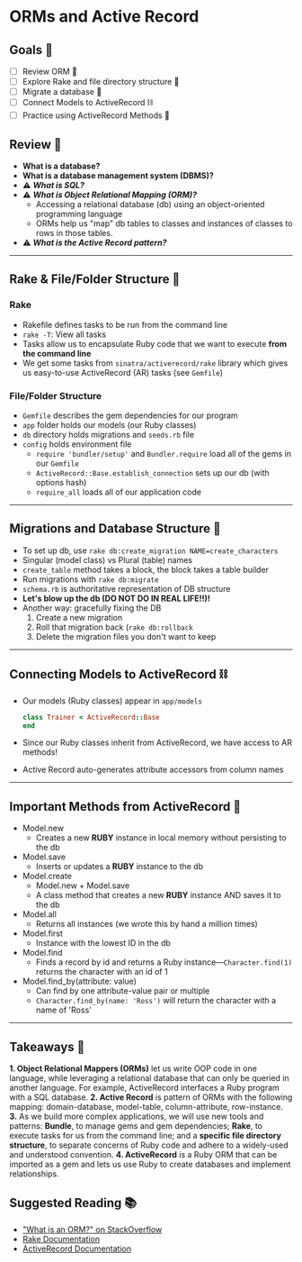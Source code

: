 # ORMs and Active Record

## Goals 🦾

- [ ] Review ORM 🔭
- [ ] Explore Rake and file directory structure 🍱
- [ ] Migrate a database 🔋
- [ ] Connect Models to ActiveRecord ⛓
- [ ] Practice using ActiveRecord Methods 🔩

## Review 🔭

- **What is a database?**
- **What is a database management system (DBMS)?**
- ⚠️ _**What is SQL?**_
- ⚠️ _**What is Object Relational Mapping (ORM)?**_ 
  - Accessing a relational database (db) using an object-oriented programming language
  - ORMs help us "map" db tables to classes and instances of classes to rows in those tables.
- ⚠️ _**What is the Active Record pattern?**_


---

## Rake & File/Folder Structure 🍱

### Rake

- Rakefile defines tasks to be run from the command line
- `rake -T`: View all tasks
- Tasks allow us to encapsulate Ruby code that we want to execute **from the command line**
- We get some tasks from `sinatra/activerecord/rake` library which gives us easy-to-use ActiveRecord (AR) tasks (see `Gemfile`)

### File/Folder Structure

- `Gemfile` describes the gem dependencies for our program
- `app` folder holds our models (our Ruby classes)
- `db` directory holds migrations and `seeds.rb` file
- `config` holds environment file
  - `require 'bundler/setup'` and `Bundler.require` load all of the gems in our `Gemfile`
  - `ActiveRecord::Base.establish_connection` sets up our db (with options hash)
  - `require_all` loads all of our application code

---

## Migrations and Database Structure 🔋

- To set up db, use `rake db:create_migration NAME=create_characters`
- Singular (model class) vs Plural (table) names
- `create_table` method takes a block, the block takes a table builder
- Run migrations with `rake db:migrate`
- `schema.rb` is authoritative representation of DB structure
- **Let's blow up the db (DO NOT DO IN REAL LIFE!!)!**
- Another way: gracefully fixing the DB
  1. Create a new migration
  2. Roll that migration back (`rake db:rollback`
  3. Delete the migration files you don't want to keep

---

## Connecting Models to ActiveRecord ⛓

- Our models (Ruby classes) appear in `app/models`

  ```ruby
  class Trainer < ActiveRecord::Base
  end
  ```

- Since our Ruby classes inherit from ActiveRecord, we have access to AR methods!
- Active Record auto-generates attribute accessors from column names

---

## Important Methods from ActiveRecord 🔩

- Model.new
  - Creates a new **RUBY** instance in local memory without persisting to the db
- Model.save
  - Inserts or updates a **RUBY** instance to the db
- Model.create
  - Model.new + Model.save
  - A class method that creates a new **RUBY** instance AND saves it to the db
- Model.all
  - Returns all instances (we wrote this by hand a million times)
- Model.first
  - Instance with the lowest ID in the db
- Model.find
  - Finds a record by id and returns a Ruby instance––`Character.find(1)` returns the character with an id of 1
- Model.find_by(attribute: value)
  - Can find by one attribute-value pair or multiple
  - `Character.find_by(name: 'Ross')` will return the character with a name of 'Ross'

---

## Takeaways 🥖

**1. Object Relational Mappers (ORMs)** let us write OOP code in one language, while leveraging a relational database that can only be queried in another language. For example, ActiveRecord interfaces a Ruby program with a SQL database.
**2. Active Record** is pattern of ORMs with the following mapping: domain-database, model-table, column-attribute, row-instance.
**3.** As we build more complex applications, we will use new tools and patterns: **Bundle**, to manage gems and gem dependencies; **Rake**, to execute tasks for us from the command line; and a **specific file directory structure**, to separate concerns of Ruby code and adhere to a widely-used and understood convention.
**4. ActiveRecord** is a Ruby ORM that can be imported as a gem and lets us use Ruby to create databases and implement relationships.

## Suggested Reading 📚
- ["What is an ORM?" on StackOverflow](https://stackoverflow.com/questions/1279613/what-is-an-orm-how-does-it-work-and-how-should-i-use-one)
- [Rake Documentation](https://github.com/ruby/rake)
- [ActiveRecord Documentation](https://guides.rubyonrails.org/active_record_basics.html)


